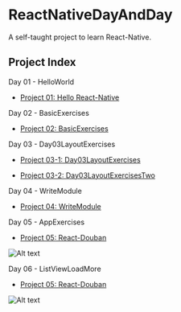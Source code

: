 # ReactNativeDayAndDay
A self-taught project to learn React-Native.

## Project Index ##

Day 01 - HelloWorld
      
+ [Project 01: Hello React-Native](https://github.com/edagarli/ReactNativeDayAndDay/tree/master/Day01HelloWorld)

Day 02 - BasicExercises
      
+ [Project 02: BasicExercises](https://github.com/edagarli/ReactNativeDayAndDay/tree/master/Day02BasicExercises)

Day 03 - Day03LayoutExercises

+ [Project 03-1: Day03LayoutExercises](https://github.com/edagarli/ReactNativeDayAndDay/tree/master/Day03LayoutExercises)

+ [Project 03-2: Day03LayoutExercisesTwo](https://github.com/edagarli/ReactNativeDayAndDay/tree/master/Day03LayoutExercisesTwo)

Day 04 - WriteModule

+ [Project 04: WriteModule](https://github.com/edagarli/ReactNativeDayAndDay/tree/master/Day04WriteModule)

Day 05 - AppExercises

+ [Project 05: React-Douban](https://github.com/edagarli/React-Douban/)

![Alt text](https://github.com/edagarli/React-Douban/blob/master/douban.gif)

Day 06 - ListViewLoadMore

+ [Project 05: React-Douban](https://github.com/edagarli/ReactNativeDayAndDay/tree/master/Day06ListViewLoadMore)

![Alt text](https://github.com/edagarli/ReactNativeDayAndDay/blob/master/Day06ListViewLoadMore%2Fday06.gif)

